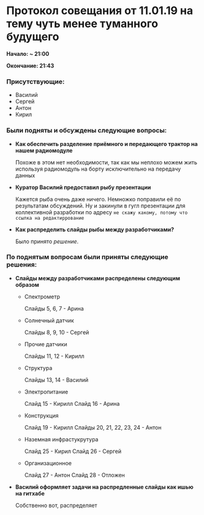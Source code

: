 # Протокол совещания от 11.01.19 на тему чуть менее туманного будущего

**Начало: \~ 21:00**

**Окончание: 21:43**



### Присутствующие:

- Василий
- Сергей
- Антон
- Кирил


### Были подняты и обсуждены следующие вопросы:

- **Как обеспечить разделение приёмного и передающего трактор на нашем радиомодуле**

	Похоже в этом нет необходимости, так как мы неплохо можем жить используя радиомодуль на борту исключительно на передачу данных

- **Куратор Василий предоставил рыбу презентации**

	Кажется рыба очень даже ничего. Немножко поправили её по результатам обсуждений. Ну и закинули в гугл презентации для коллективной разработки по адресу `не скажу какому, потому что ссылка на редактиррование`

- **Как распределить слайды рыбы между разработчиками?**

	Было принято _решение_.
		

### По поднятым вопросам были приняты следующие решения:


- **Слайды между разработчиками распределены следующим образом**

	* Спектрометр

		Слайды 5, 6, 7 - Арина

	* Солнечный датчик

		Слайды 8, 9, 10 - Сергей

	* Прочие датчики

		Слайды 11, 12 - Кирилл

	* Структура

		Слайды 13, 14 - Василий

	* Электропитание

		Слайд 15 - Кирилл
		Слайд 16 - Арина

	* Конструкция

		Слайд 19 - Кирилл
		Слайды 20, 21, 22, 23, 24 - Антон

	* Наземная инфрастукрутура

		Слайд 25 - Кирил
		Слайд 26 - Сергей

	* Организационное
	
		Слайд 27 - Антон
		Слайд 28 - Отложен


- **Василий оформляет задачи на распредленные слайды как ишью на гитхабе**
	
	Собственно вот, распределяет